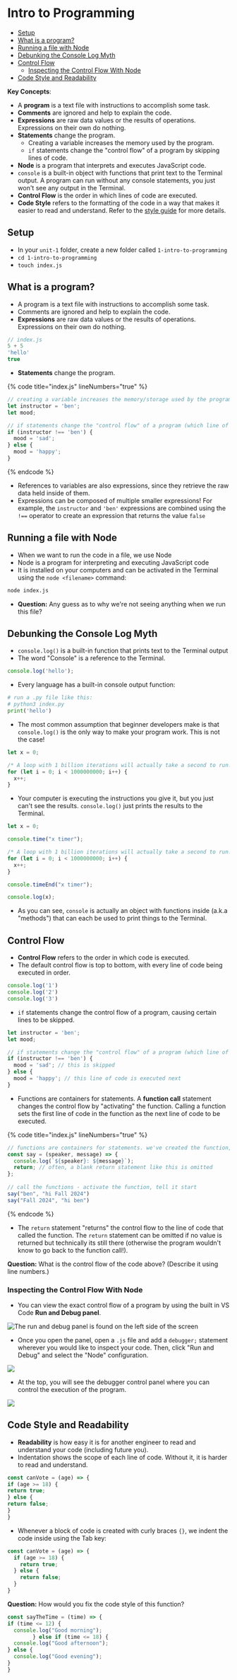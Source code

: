 # Intro to Programming

* [Setup](0-intro-to-programming.md#setup)
* [What is a program?](0-intro-to-programming.md#what-is-a-program)
* [Running a file with Node](0-intro-to-programming.md#running-a-file-with-node)
* [Debunking the Console Log Myth](0-intro-to-programming.md#debunking-the-console-log-myth)
* [Control Flow](0-intro-to-programming.md#control-flow)
  * [Inspecting the Control Flow With Node](0-intro-to-programming.md#inspecting-the-control-flow-with-node)
* [Code Style and Readability](0-intro-to-programming.md#code-style-and-readability)

**Key Concepts**:

* A **program** is a text file with instructions to accomplish some task.
* **Comments** are ignored and help to explain the code.
* **Expressions** are raw data values or the results of operations. Expressions on their own do nothing.
* **Statements** change the program.
  * Creating a variable increases the memory used by the program.
  * `if` statements change the "control flow" of a program by skipping lines of code.
* **Node** is a program that interprets and executes JavaScript code.
* `console` is a built-in object with functions that print text to the Terminal output. A program can run without any console statements, you just won't see any output in the Terminal.
* **Control Flow** is the order in which lines of code are executed.
* **Code Style** refers to the formatting of the code in a way that makes it easier to read and understand. Refer to the [style guide](https://marcylabschool.gitbook.io/marcy-lab-school-docs/cheatsheets/style-guide) for more details.

## Setup

* In your `unit-1` folder, create a new folder called `1-intro-to-programming`
* `cd 1-intro-to-programming`
* `touch index.js`

## What is a program?

* A program is a text file with instructions to accomplish some task.
* Comments are ignored and help to explain the code.
* **Expressions** are raw data values or the results of operations. Expressions on their own do nothing.

```js
// index.js
5 + 5
'hello'
true
```

* **Statements** change the program.

{% code title="index.js" lineNumbers="true" %}
```js
// creating a variable increases the memory/storage used by the program
let instructor = 'ben';
let mood;

// if statements change the "control flow" of a program (which line of code comes next)
if (instructor !== 'ben') {
  mood = 'sad';
} else {
  mood = 'happy';
}
```
{% endcode %}

* References to variables are also expressions, since they retrieve the raw data held inside of them.
* Expressions can be composed of multiple smaller expressions! For example, the `instructor` and `'ben'` expressions are combined using the `!==` operator to create an expression that returns the value `false`

## Running a file with Node

* When we want to run the code in a file, we use Node
* Node is a program for interpreting and executing JavaScript code
* It is installed on your computers and can be activated in the Terminal using the `node <filename>` command:

```sh
node index.js
```

* **Question:** Any guess as to why we're not seeing anything when we run this file?

## Debunking the Console Log Myth

* `console.log()` is a built-in function that prints text to the Terminal output
* The word "Console" is a reference to the Terminal.

```js
console.log('hello');
```

* Every language has a built-in console output function:

```python
# run a .py file like this: 
# python3 index.py
print('hello')
```

* The most common assumption that beginner developers make is that `console.log()` is the only way to make your program work. This is not the case!

```js
let x = 0;

/* A loop with 1 billion iterations will actually take a second to run! Increase that number to 10 billion and it could take a minute or more. */
for (let i = 0; i < 1000000000; i++) {
  x++;
}
```

* Your computer is executing the instructions you give it, but you just can't see the results. `console.log()` just prints the results to the Terminal.

```js
let x = 0;

console.time("x timer");

/* A loop with 1 billion iterations will actually take a second to run! Increase that number to 10 billion and it could take a minute or more. */
for (let i = 0; i < 1000000000; i++) {
  x++;
}

console.timeEnd("x timer");

console.log(x);
```

* As you can see, `console` is actually an object with functions inside (a.k.a "methods") that can each be used to print things to the Terminal.

## Control Flow

* **Control Flow** refers to the order in which code is executed.
* The default control flow is top to bottom, with every line of code being executed in order.

```js
console.log('1')
console.log('2')
console.log('3')
```

* `if` statements change the control flow of a program, causing certain lines to be skipped.

```js
let instructor = 'ben';
let mood;

// if statements change the "control flow" of a program (which line of code comes next)
if (instructor !== 'ben') {
  mood = 'sad'; // this is skipped
} else {
  mood = 'happy'; // this line of code is executed next
}
```

* Functions are containers for statements. A **function call** statement changes the control flow by "activating" the function. Calling a function sets the first line of code in the function as the next line of code to be executed.

{% code title="index.js" lineNumbers="true" %}
```js
// functions are containers for statements. we've created the function, but haven't activated it yet
const say = (speaker, message) => {
  console.log(`${speaker}: ${message}`);
  return; // often, a blank return statement like this is omitted
};
 
// call the functions - activate the function, tell it start
say("ben", "hi Fall 2024")
say("Fall 2024", "hi ben")
```
{% endcode %}

* The `return` statement "returns" the control flow to the line of code that called the function. The `return` statement can be omitted if no value is returned but technically its still there (otherwise the program wouldn't know to go back to the function call!).

**Question:** What is the control flow of the code above? (Describe it using line numbers.)

### Inspecting the Control Flow With Node

* You can view the exact control flow of a program by using the built in VS Code **Run and Debug panel**.

![The run and debug panel is found on the left side of the screen](img/0-debugger-panel.png)

* Once you open the panel, open a `.js` file and add a `debugger;` statement wherever you would like to inspect your code. Then, click "Run and Debug" and select the "Node" configuration.

![](img/0-debugger-running.png)

* At the top, you will see the debugger control panel where you can control the execution of the program.

![](img/0-debugger-explanation.svg)

## Code Style and Readability

* **Readability** is how easy it is for another engineer to read and understand your code (including future you).
* Indentation shows the scope of each line of code. Without it, it is harder to read and understand.

```js
const canVote = (age) => {
if (age >= 18) {
return true;
} else {
return false;
}
}
```

* Whenever a block of code is created with curly braces `{}`, we indent the code inside using the Tab key:

```js
const canVote = (age) => {
  if (age >= 18) {
    return true;
  } else {
    return false;
  }
}
```

**Question:** How would you fix the code style of this function?

```js
const sayTheTime = (time) => {
if (time <= 12) {
  console.log("Good morning");
        } else if (time <= 18) {
  console.log("Good afternoon");
} else {
  console.log("Good evening");
}
}
```
